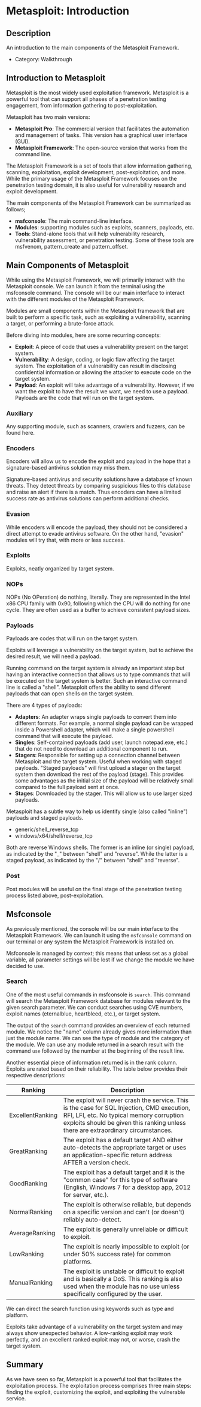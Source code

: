 # Metasploit: Introduction

## Description

An introduction to the main components of the Metasploit Framework.
* Category: Walkthrough

## Introduction to Metasploit

Metasploit is the most widely used exploitation framework. Metasploit is a powerful tool that can support all phases of a penetration testing engagement, from information gathering to post-exploitation.

Metasploit has two main versions:
* **Metasploit Pro**: The commercial version that facilitates the automation and management of tasks. This version has a graphical user interface (GUI).
* **Metasploit Framework**: The open-source version that works from the command line.

The Metasploit Framework is a set of tools that allow information gathering, scanning, exploitation, exploit development, post-exploitation, and more. While the primary usage of the Metasploit Framework focuses on the penetration testing domain, it is also useful for vulnerability research and exploit development.

The main components of the Metasploit Framework can be summarized as follows;
* **msfconsole**: The main command-line interface.
* **Modules**: supporting modules such as exploits, scanners, payloads, etc.
* **Tools**: Stand-alone tools that will help vulnerability research, vulnerability assessment, or penetration testing. Some of these tools are msfvenom, pattern_create and pattern_offset.

## Main Components of Metasploit

While using the Metasploit Framework, we will primarily interact with the Metasploit console. We can launch it from the terminal using the msfconsole command. The console will be our main interface to interact with the different modules of the Metasploit Framework.

Modules are small components within the Metasploit framework that are built to perform a specific task, such as exploiting a vulnerability, scanning a target, or performing a brute-force attack.

Before diving into modules, here are some recurring concepts:
* **Exploit**: A piece of code that uses a vulnerability present on the target system.
* **Vulnerability**: A design, coding, or logic flaw affecting the target system. The exploitation of a vulnerability can result in disclosing confidential information or allowing the attacker to execute code on the target system.
* **Payload**: An exploit will take advantage of a vulnerability. However, if we want the exploit to have the result we want, we need to use a payload. Payloads are the code that will run on the target system.

### Auxiliary

Any supporting module, such as scanners, crawlers and fuzzers, can be found here.

### Encoders

Encoders will allow us to encode the exploit and payload in the hope that a signature-based antivirus solution may miss them.

Signature-based antivirus and security solutions have a database of known threats. They detect threats by comparing suspicious files to this database and raise an alert if there is a match. Thus encoders can have a limited success rate as antivirus solutions can perform additional checks.

### Evasion

While encoders will encode the payload, they should not be considered a direct attempt to evade antivirus software. On the other hand, "evasion" modules will try that, with more or less success.

### Exploits

Exploits, neatly organized by target system.

### NOPs

NOPs (No OPeration) do nothing, literally. They are represented in the Intel x86 CPU family with 0x90, following which the CPU will do nothing for one cycle. They are often used as a buffer to achieve consistent payload sizes.

### Payloads

Payloads are codes that will run on the target system.

Exploits will leverage a vulnerability on the target system, but to achieve the desired result, we will need a payload.

Running command on the target system is already an important step but having an interactive connection that allows us to type commands that will be executed on the target system is better. Such an interactive command line is called a "shell". Metasploit offers the ability to send different payloads that can open shells on the target system.

There are 4 types of payloads:
* **Adapters**: An adapter wraps single payloads to convert them into different formats. For example, a normal single payload can be wrapped inside a Powershell adapter, which will make a single powershell command that will execute the payload.
* **Singles**: Self-contained payloads (add user, launch notepad.exe, etc.) that do not need to download an additional component to run.
* **Stagers**: Responsible for setting up a connection channel between Metasploit and the target system. Useful when working with staged payloads. "Staged payloads" will first upload a stager on the target system then download the rest of the payload (stage). This provides some advantages as the initial size of the payload will be relatively small compared to the full payload sent at once.
* **Stages**: Downloaded by the stager. This will allow us to use larger sized payloads.

Metasploit has a subtle way to help us identify single (also called "inline") payloads and staged payloads.
* generic/shell_reverse_tcp
* windows/x64/shell/reverse_tcp

Both are reverse Windows shells. The former is an inline (or single) payload, as indicated by the "_" between "shell" and "reverse". While the latter is a staged payload, as indicated by the "/" between "shell" and "reverse".

### Post

Post modules will be useful on the final stage of the penetration testing process listed above, post-exploitation.

## Msfconsole

As previously mentioned, the console will be our main interface to the Metasploit Framework. We can launch it using the `msfconsole` command on our terminal or any system the Metasploit Framework is installed on.

Msfconsole is managed by context; this means that unless set as a global variable, all parameter settings will be lost if we change the module we have decided to use.

### Search

One of the most useful commands in msfconsole is `search`. This command will search the Metasploit Framework database for modules relevant to the given search parameter. We can conduct searches using CVE numbers, exploit names (eternalblue, heartbleed, etc.), or target system.

The output of the `search` command provides an overview of each returned module. We notice the "name" column already gives more information than just the module name. We can see the type of module and the category of the module. We can use any module returned in a search result with the command `use` followed by the number at the beginning of the result line.

Another essential piece of information returned is in the rank column. Exploits are rated based on their reliability. The table below provides their respective descriptions:

| Ranking | Description |
| - | - |
| ExcellentRanking | The exploit will never crash the service. This is the case for SQL Injection, CMD execution, RFI, LFI, etc. No typical memory corruption exploits should be given this ranking unless there are extraordinary circumstances. |
| GreatRanking | The exploit has a default target AND either auto-detects the appropriate target or uses an application-specific return address AFTER a version check. |
| GoodRanking | The exploit has a default target and it is the "common case" for this type of software (English, Windows 7 for a desktop app, 2012 for server, etc.). |
| NormalRanking | The exploit is otherwise reliable, but depends on a specific version and can't (or doesn't) reliably auto-detect. |
| AverageRanking | The exploit is generally unreliable or difficult to exploit. |
| LowRanking | The exploit is nearly impossible to exploit (or under 50% success rate) for common platforms. |
| ManualRanking | The exploit is unstable or difficult to exploit and is basically a DoS. This ranking is also used when the module has no use unless specifically configured by the user. |

We can direct the search function using keywords such as type and platform.

Exploits take advantage of a vulnerability on the target system and may always show unexpected behavior. A low-ranking exploit may work perfectly, and an excellent ranked exploit may not, or worse, crash the target system.

## Summary

As we have seen so far, Metasploit is a powerful tool that facilitates the exploitation process. The exploitation process comprises three main steps: finding the exploit, customizing the exploit, and exploiting the vulnerable service.